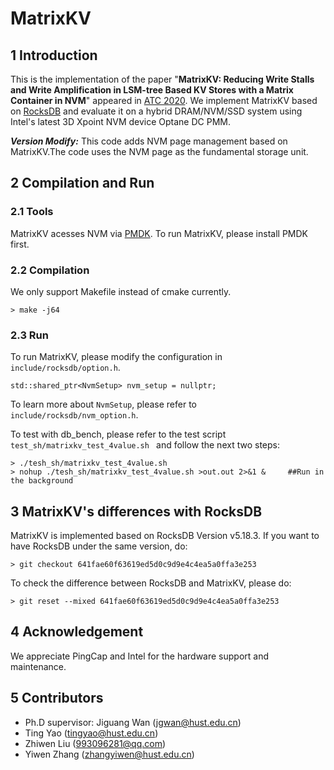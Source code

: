# MatrixKV
## 1 Introduction

This is the implementation of the paper "**MatrixKV: Reducing Write Stalls and Write Amplification in LSM-tree Based KV Stores with a Matrix Container in NVM**" appeared in [ATC 2020](https://www.usenix.org/conference/atc20).
We implement MatrixKV based on [RocksDB](https://github.com/facebook/rocksdb) and evaluate it on a hybrid DRAM/NVM/SSD system using Intel's latest 3D Xpoint NVM device Optane DC PMM. 

***Version Modify:***
This code adds NVM page management based on MatrixKV.The code uses the NVM page as the fundamental storage unit.

## 2 Compilation and Run
### 2.1 Tools
MatrixKV acesses NVM via [PMDK](https://github.com/pmem/pmdk). To run MatrixKV, please install PMDK first.


### 2.2 Compilation
We only support Makefile instead of cmake currently.
```
> make -j64   
```


### 2.3 Run
To run MatrixKV, please modify the configuration in ``include/rocksdb/option.h``.
```
std::shared_ptr<NvmSetup> nvm_setup = nullptr;
```
To learn more about ``NvmSetup``, please refer to ``include/rocksdb/nvm_option.h``.


To test with db_bench, please refer to the test script 
``test_sh/matrixkv_test_4value.sh `` and follow the next two steps:
```
> ./tesh_sh/matrixkv_test_4value.sh
> nohup ./tesh_sh/matrixkv_test_4value.sh >out.out 2>&1 &     ##Run in the background
```

## 3 MatrixKV's differences with RocksDB
MatrixKV is implemented based on RocksDB Version v5.18.3. If you want to have RocksDB under the same version, do:
```
> git checkout 641fae60f63619ed5d0c9d9e4c4ea5a0ffa3e253
```
To check the difference between RocksDB and MatrixKV, please do:
```
> git reset --mixed 641fae60f63619ed5d0c9d9e4c4ea5a0ffa3e253
```

## 4 Acknowledgement
We appreciate PingCap and Intel for the hardware support and maintenance.

## 5 Contributors
- Ph.D supervisor: Jiguang Wan  (jgwan@hust.edu.cn)
- Ting Yao (tingyao@hust.edu.cn)
- Zhiwen Liu (993096281@qq.com)
- Yiwen Zhang (zhangyiwen@hust.edu.cn)
